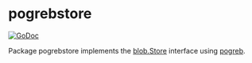 # pogrebstore

[![GoDoc](https://img.shields.io/static/v1?label=godoc&message=reference&color=white)](https://pkg.go.dev/github.com/creachadair/pogrebstore)

Package pogrebstore implements the [blob.Store][bs] interface using [pogreb][pogreb].

[bs]: https://godoc.org/github.com/creachadair/ffs/blob#Store
[pogreb]: https://pkg.go.dev/github.com/akrylysov/pogreb
